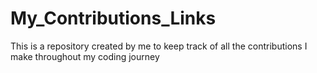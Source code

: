 # My_Contributions_Links
This is a repository created by me to keep track of all the contributions I make throughout my coding journey
